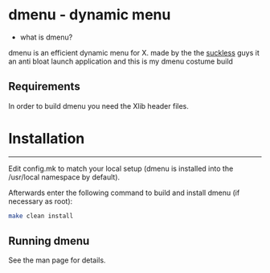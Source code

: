 # dmenu - dynamic menu

*  what is  dmenu? 

dmenu is an efficient dynamic menu for X. made by the the [suckless](suckless.org) guys
it an anti bloat launch application and this is my dmenu costume build


## Requirements
In order to build dmenu you need the Xlib header files.

# Installation
------------
Edit config.mk to match your local setup (dmenu is installed into
the /usr/local namespace by default).

Afterwards enter the following command to build and install dmenu
(if necessary as root):

```bash
make clean install
```

## Running dmenu
See the man page for details.
